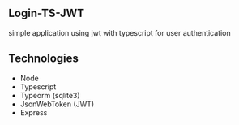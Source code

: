 ## Login-TS-JWT
simple application using jwt with typescript for user authentication

## Technologies
- Node
- Typescript
- Typeorm (sqlite3)
- JsonWebToken (JWT) 
- Express

